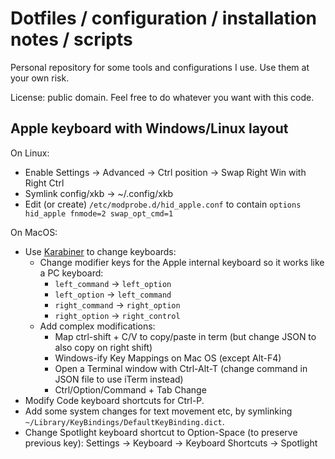 # Dotfiles / configuration / installation notes / scripts

Personal repository for some tools and configurations I use. Use them at your own risk.

License: public domain. Feel free to do whatever you want with this code.

## Apple keyboard with Windows/Linux layout

On Linux:
  * Enable Settings -> Advanced -> Ctrl position -> Swap Right Win with Right Ctrl
  * Symlink config/xkb -> ~/.config/xkb
  * Edit (or create) `/etc/modprobe.d/hid_apple.conf` to contain `options hid_apple fnmode=2 swap_opt_cmd=1`

On MacOS:
  * Use [Karabiner](https://karabiner-elements.pqrs.org/) to change keyboards:
    * Change modifier keys for the Apple internal keyboard so it works like a PC keyboard:
      - `left_command` -> `left_option`
      - `left_option` -> `left_command`
      - `right_command` -> `right_option`
      - `right_option` -> `right_control`
    * Add complex modifications:
      - Map ctrl-shift + C/V to copy/paste in term (but change JSON to also copy on right shift)
      - Windows-ify Key Mappings on Mac OS (except Alt-F4)
      - Open a Terminal window with Ctrl-Alt-T (change command in JSON file to use iTerm instead)
      - Ctrl/Option/Command + Tab Change
  * Modify Code keyboard shortcuts for Ctrl-P.
  * Add some system changes for text movement etc, by symlinking `~/Library/KeyBindings/DefaultKeyBinding.dict`.
  * Change Spotlight keyboard shortcut to Option-Space (to preserve previous key):
    Settings -> Keyboard -> Keyboard Shortcuts -> Spotlight
